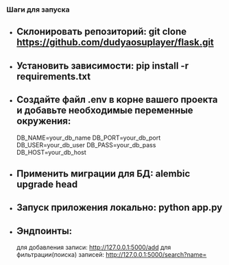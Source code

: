 ### Шаги для запуска

- ## Склонировать репозиторий: git clone https://github.com/dudyaosuplayer/flask.git
- ## Установить зависимости: pip install -r requirements.txt
- ## Создайте файл .env в корне вашего проекта и добавьте необходимые переменные окружения:
  DB_NAME=your_db_name
  DB_PORT=your_db_port
  DB_USER=your_db_user
  DB_PASS=your_db_pass
  DB_HOST=your_db_host

- ## Применить миграции для БД: alembic upgrade head
- ## Запуск приложения локально: python app.py
- ## Эндпоинты:
  для добавления записи: http://127.0.0.1:5000/add
  для фильтрации(поиска) записей: http://127.0.0.1:5000/search?name=<Example>
  
  



